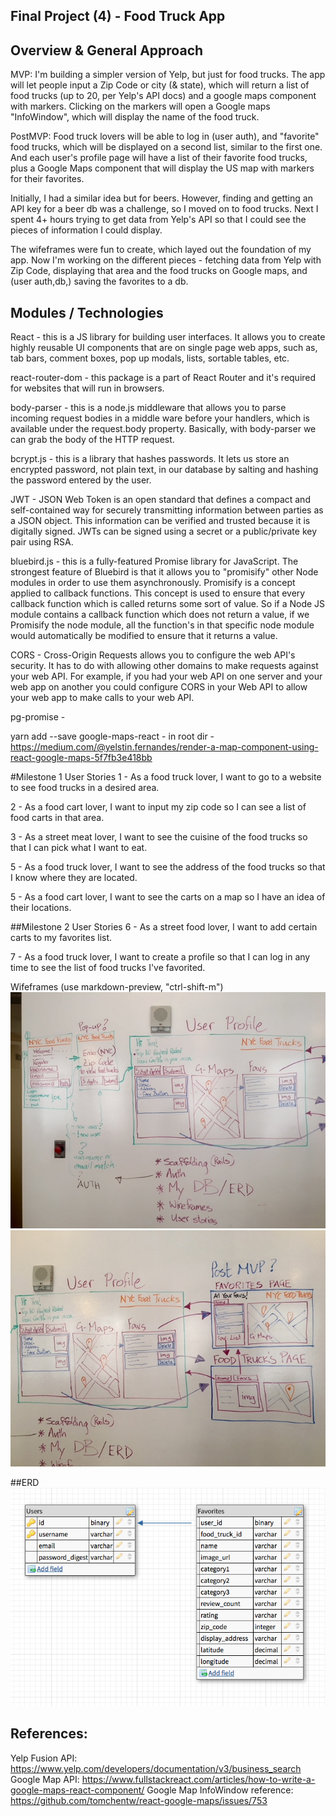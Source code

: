 ## Final Project (4) - Food Truck App

## Overview & General Approach

MVP:
I'm building a simpler version of Yelp, but just for food trucks. The app will let people input a Zip Code or city (& state), which will return a list of food trucks (up to 20, per Yelp's API docs) and a google maps component with markers. Clicking on the markers will open a Google maps "InfoWindow", which will display the name of the food truck.

PostMVP:
Food truck lovers will be able to log in (user auth), and "favorite" food trucks, which will be displayed on a second list, similar to the first one. And each user's profile
page will have a list of their favorite food trucks, plus a Google Maps component that
will display the US map with markers for their favorites.

Initially, I had a similar idea but for beers. However, finding and getting an API key for a beer db was a challenge, so I moved on to food trucks. Next I spent 4+ hours trying to get data from Yelp's API so that I could see the pieces of information I could display.

The wifeframes were fun to create, which layed out the foundation of my app. Now I'm working on the different pieces - fetching data from Yelp with Zip Code, displaying that area and the food trucks on Google maps, and (user auth,db,) saving the favorites to a db.

## Modules / Technologies

React - this is a JS library for building user interfaces. It allows you to create highly reusable UI components that are on single page web apps, such as, tab bars, comment boxes, pop up modals, lists, sortable tables, etc.

react-router-dom - this package is a part of React Router and it's required for websites that will
run in browsers.

body-parser - this is a node.js middleware that allows you to parse incoming request bodies in a
middle ware before your handlers, which is available under the request.body property. Basically,
with body-parser we can grab the body of the HTTP request.

bcrypt.js - this is a library that hashes passwords. It lets us store an encrypted password, not plain text, in our database by salting and hashing the password entered by the user.

JWT - JSON Web Token is an open standard that defines a compact and self-contained way for securely transmitting information between parties as a JSON object. This information can be verified and trusted because it is digitally signed. JWTs can be signed using a secret or a public/private key pair using RSA.

bluebird.js - this is a fully-featured Promise library for JavaScript. The strongest feature of Bluebird is that it allows you to "promisify" other Node modules in order to use them asynchronously. Promisify is a concept applied to callback functions. This concept is used to ensure that every callback function which is called returns some sort of value. So if a Node JS module contains a callback function which does not return a value, if we Promisify the node module, all the function's in that specific node module would automatically be modified to ensure that it returns a value.

CORS - Cross-Origin Requests allows you to configure the web API's security. It has to do with allowing other domains to make requests against your web API. For example, if you had your web API on one server and your web app on another you could configure CORS in your Web API to allow your web app to make calls to your web API.

pg-promise -

yarn add --save google-maps-react - in root dir - https://medium.com/@yelstin.fernandes/render-a-map-component-using-react-google-maps-5f7fb3e418bb

#Milestone 1 User Stories
1 - As a food truck lover, I want to go to a website to see food trucks in a desired area.

2 - As a food cart lover, I want to input my zip code so I can see a list of food carts in that area.

3 - As a street meat lover, I want to see the cuisine of the food trucks so that I can pick what I want to eat.

5 - As a food truck lover, I want to see the address of the food trucks so that I know
where they are located.

5 - As a food cart lover, I want to see the carts on a map so I have an idea of their locations.

##Milestone 2 User Stories
6 - As a street food lover, I want to add certain carts to my favorites list.

7 - As a food truck lover, I want to create a profile so that I can log in any time to see
the list of food trucks I've favorited.

Wifeframes (use markdown-preview, "ctrl-shift-m")
![Login & Homepage](./Wireframes/P4-a.jpg)
![Favorites & Food Trucks pages](./Wireframes/P4-b.jpg)

##ERD
![ERD](./ERD.png)

## References:

Yelp Fusion API:
https://www.yelp.com/developers/documentation/v3/business_search
Google Map API: https://www.fullstackreact.com/articles/how-to-write-a-google-maps-react-component/
Google Map InfoWindow reference:
https://github.com/tomchentw/react-google-maps/issues/753
